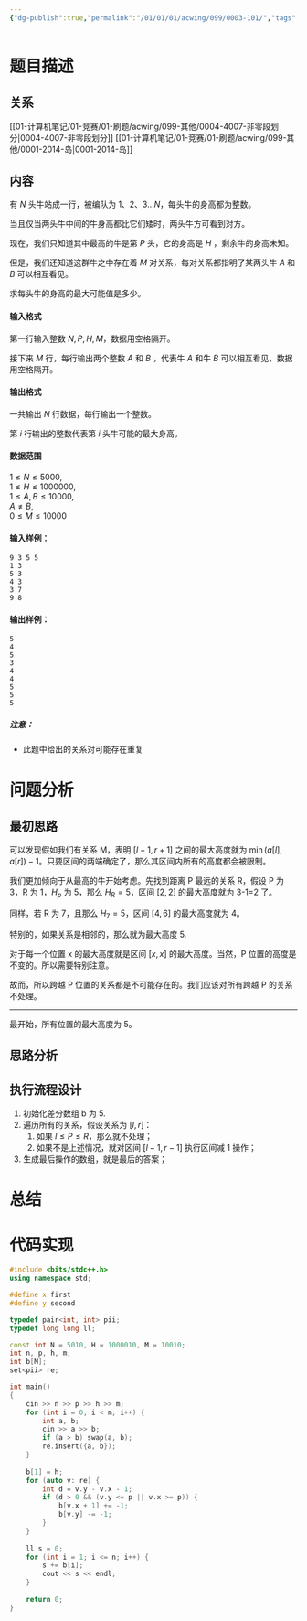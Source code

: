 ```yaml
---
{"dg-publish":true,"permalink":"/01/01/01/acwing/099/0003-101/","tags":["blog","差分"]}
---
```



# 题目描述
## 关系
[[01-计算机笔记/01-竞赛/01-刷题/acwing/099-其他/0004-4007-非零段划分\|0004-4007-非零段划分]]
[[01-计算机笔记/01-竞赛/01-刷题/acwing/099-其他/0001-2014-岛\|0001-2014-岛]]
## 内容
有 $N$ 头牛站成一行，被编队为 $1、2、3…N$，每头牛的身高都为整数。

当且仅当两头牛中间的牛身高都比它们矮时，两头牛方可看到对方。

现在，我们只知道其中最高的牛是第 $P$ 头，它的身高是 $H$ ，剩余牛的身高未知。

但是，我们还知道这群牛之中存在着 $M$ 对关系，每对关系都指明了某两头牛 $A$ 和 $B$ 可以相互看见。

求每头牛的身高的最大可能值是多少。

#### 输入格式

第一行输入整数 $N, P, H, M$，数据用空格隔开。

接下来 $M$ 行，每行输出两个整数 $A$ 和 $B$ ，代表牛 $A$ 和牛 $B$ 可以相互看见，数据用空格隔开。

#### 输出格式

一共输出 $N$ 行数据，每行输出一个整数。

第 $i$ 行输出的整数代表第 $i$ 头牛可能的最大身高。

#### 数据范围

$1 \le N \le 5000$,  
$1 \le H \le 1000000$,  
$1 \le A,B \le 10000$,  
$A \neq B$,  
$0 \le M \le 10000$

#### 输入样例：

```
9 3 5 5
1 3
5 3
4 3
3 7
9 8
```

#### 输出样例：

```
5
4
5
3
4
4
5
5
5
```

##### 注意：

*   此题中给出的关系对可能存在重复
# 问题分析
## 最初思路
可以发现假如我们有关系 M，表明 $\displaystyle [l-1,r+1]$ 之间的最大高度就为 $\displaystyle \min(a[l],a[r])-1$。只要区间的两端确定了，那么其区间内所有的高度都会被限制。

我们更加倾向于从最高的牛开始考虑。先找到距离 P 最远的关系 R，假设 P 为 3，R 为 1，$\displaystyle H_{p}$ 为 5，那么 $\displaystyle H_{R}=5$，区间 $\displaystyle [2,2]$ 的最大高度就为 3-1=2 了。

同样，若 R 为 7，且那么 $\displaystyle H_{7}=5$，区间 $\displaystyle [4,6]$ 的最大高度就为 4。

特别的，如果关系是相邻的，那么就为最大高度 5.

对于每一个位置 x 的最大高度就是区间 $\displaystyle [x,x]$ 的最大高度。当然，P 位置的高度是不变的。所以需要特别注意。

故而，所以跨越 P 位置的关系都是不可能存在的。我们应该对所有跨越 P 的关系不处理。
***
最开始，所有位置的最大高度为 5。
## 思路分析

## 执行流程设计
1. 初始化差分数组 b 为 5.
2. 遍历所有的关系，假设关系为 $\displaystyle [l,r]$：
	1. 如果 $\displaystyle l \leq P \leq R$，那么就不处理；
	2. 如果不是上述情况，就对区间 $\displaystyle [l-1,r-1]$ 执行区间减 1 操作；
3. 生成最后操作的数组，就是最后的答案；
# 总结

# 代码实现
```c++
#include <bits/stdc++.h>
using namespace std;

#define x first
#define y second

typedef pair<int, int> pii;
typedef long long ll;

const int N = 5010, H = 1000010, M = 10010;
int n, p, h, m;
int b[M];
set<pii> re;

int main()
{
    cin >> n >> p >> h >> m;
    for (int i = 0; i < m; i++) {
        int a, b;
        cin >> a >> b;
        if (a > b) swap(a, b);
        re.insert({a, b});
    }
    
    b[1] = h;
    for (auto v: re) {
        int d = v.y - v.x - 1;
        if (d > 0 && (v.y <= p || v.x >= p)) {
            b[v.x + 1] += -1;
            b[v.y] -= -1;
        }
    }
    
    ll s = 0;
    for (int i = 1; i <= n; i++) {
        s += b[i];
        cout << s << endl;
    }
    
    return 0;
}
```